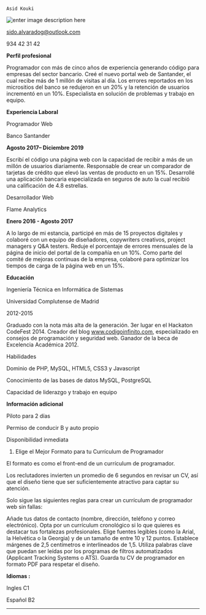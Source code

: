 
                                                                       Asid Kouki






![enter image description here](https://i.imgur.com/Yk0j3om.jpg)













sido.alvaradog@outlook.com

934 42 31 42

 

**Perfil profesional**


Programador con más de cinco años de experiencia generando código para empresas del sector bancario. Creé el nuevo portal web de Santander, el cual recibe más de 1 millón de visitas al día. Los errores reportados en los micrositios del banco se redujeron en un 20% y la retención de usuarios incrementó en un 10%. Especialista en solución de problemas y trabajo en equipo.

 

**Experiencia Laboral**


Programador Web

Banco Santander

**Agosto 2017– Diciembre 2019**

Escribí el código una página web con la capacidad de recibir a más de un millón de usuarios diariamente.
Responsable de crear un comparador de tarjetas de crédito que elevó las ventas de producto en un 15%.
Desarrollé una aplicación bancaria especializada en seguros de auto la cual recibió una calificación de 4.8 estrellas.


Desarrollador Web

Flame Analytics

**Enero 2016 - Agosto 2017**

A lo largo de mi estancia, participé en más de 15 proyectos digitales y colaboré con un equipo de diseñadores, copywriters creativos, project managers y Q&A testers.
Reduje el porcentaje de errores mensuales de la página de inicio del portal de la compañía en un 10%.
Como parte del comité de mejoras continuas de la empresa, colaboré para optimizar los tiempos de carga de la página web en un 15%.

**Educación**


Ingeniería Técnica en Informática de Sistemas

Universidad Complutense de Madrid

2012-2015

 

Graduado con la nota más alta de la generación.
3er lugar en el Hackaton CodeFest 2014.
Creador del blog www.codigoinfinito.com, especializado en consejos de programación y seguridad web.
Ganador de la beca de Excelencia Académica 2012.


Habilidades


Dominio de PHP, MySQL, HTML5, CSS3 y Javascript

Conocimiento de las bases de datos MySQL, PostgreSQL

Capacidad de liderazgo y trabajo en equipo

 

**Información adicional**

Piloto para 2 días


Permiso de conducir B y auto propio

Disponibilidad inmediata

 

1. Elige el Mejor Formato para tu Currículum de Programador


El formato es como el front-end de un currículum de programador.

 

Los reclutadores invierten un promedio de 6 segundos en revisar un CV, así que el diseño tiene que ser suficientemente atractivo para captar su atención. 

 

Solo sigue las siguientes reglas para crear un currículum de programador web sin fallas:

Añade tus datos de contacto (nombre, dirección, teléfono y correo electrónico).
Opta por un currículum cronológico si lo que quieres es destacar tus fortalezas profesionales.
Elige fuentes legibles (como la Arial, la Helvética o la Georgia) y de un tamaño de entre 10 y 12 puntos.
Establece márgenes de 2,5 centímetros e interlineados de 1,5.
Utiliza palabras clave que puedan ser leídas por los programas de filtros automatizados (Applicant Tracking Systems o ATS).
Guarda tu CV de programador en formato PDF para respetar el diseño.



**Idiomas :**

Ingles C1

Español B2


****
